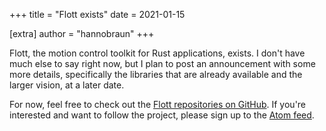 +++
title = "Flott exists"
date  = 2021-01-15

[extra]
author = "hannobraun"
+++

Flott, the motion control toolkit for Rust applications, exists. I don't have much else to say right now, but I plan to post an announcement with some more details, specifically the libraries that are already available and the larger vision, at a later date.

For now, feel free to check out the [Flott repositories on GitHub][Flott]. If you're interested and want to follow the project, please sign up to the [Atom feed][Atom].


[Flott]: https://github.com/flott-motion
[Atom]: /atom.xml
